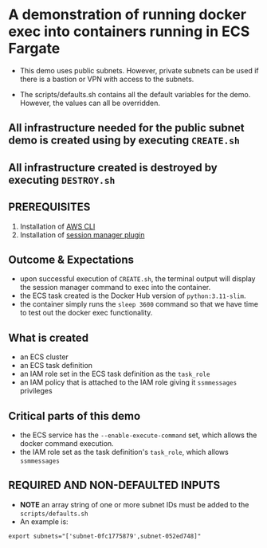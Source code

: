 # A demonstration of running docker exec into containers running in ECS Fargate

- This demo uses public subnets. However, private subnets can be used if there is a bastion or VPN with access to the subnets.

- The scripts/defaults.sh contains all the default variables for the demo. However, the values can all be overridden.

## All infrastructure needed for the public subnet demo is created using by executing `CREATE.sh`

## All infrastructure created is destroyed by executing `DESTROY.sh`

## PREREQUISITES

1. Installation of [AWS CLI](https://docs.aws.amazon.com/cli/latest/userguide/getting-started-install.html)
1. Installation of [session manager plugin](https://docs.aws.amazon.com/systems-manager/latest/userguide/session-manager-working-with-install-plugin.html)

## Outcome & Expectations

- upon successful execution of `CREATE.sh`, the terminal output will display the session manager command to exec into the container.
- the ECS task created is the Docker Hub version of `python:3.11-slim`. 
- the container simply runs the `sleep 3600` command so that we have time to test out the docker exec functionality.

## What is created

- an ECS cluster
- an ECS task definition
- an IAM role set in the ECS task definition as the `task_role`
- an IAM policy that is attached to the IAM role giving it `ssmmessages` privileges

## Critical parts of this demo

- the ECS service has the `--enable-execute-command` set, which allows the docker command execution.
- the IAM role set as the task definition's `task_role`, which allows `ssmmessages`

## REQUIRED AND NON-DEFAULTED INPUTS

- **NOTE** an array string of one or more subnet IDs must be added to the `scripts/defaults.sh`
- An example is:
```
export subnets="['subnet-0fc1775879',subnet-052ed748]"
```
